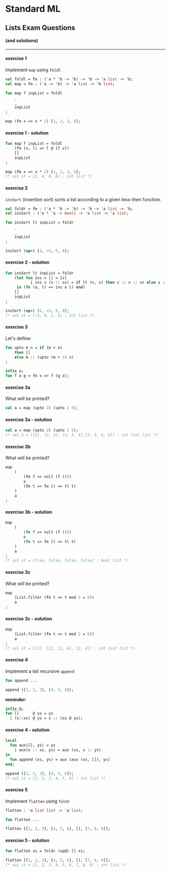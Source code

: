 # Standard ML

## Lists Exam Questions
#### (and solutions)

---

#### exercise 1

Implement `map` using `foldl`

```sml
val foldl = fn : ('a * 'b -> 'b) -> 'b -> 'a list -> 'b;
val map = fn : ('a -> 'b) -> 'a list -> 'b list;
```

```sml
fun map f inpList = foldl
    _
    _
    inpList
;
```
<!-- .element: data-thebe-executable-sml data-language="text/x-ocaml" -->

```sml
map (fn x => x * 2) [1, 2, 3, 4];
```
<!-- .element: data-thebe-executable-sml data-language="text/x-ocaml" -->
<!--vert-->

#### exercise 1 - solution

```sml
fun map f inpList = foldl
    (fn (v, l) => l @ [f v])
    []
    inpList
;
```
<!-- .element: data-thebe-executable-sml data-language="text/x-ocaml" -->

```sml
map (fn x => x * 2) [1, 2, 3, 4];
(* val it = [2, 4, 6, 8] : int list *)
```
<!-- .element: data-thebe-executable-sml data-language="text/x-ocaml" -->
<!--vert-->

#### exercise 2

`insSort` (insertion sort) sorts a list according to a given less-then function.

```sml
val foldr = fn : ('a * 'b -> 'b) -> 'b -> 'a list -> 'b;
val insSort : ('a * 'a -> bool) -> 'a list -> 'a list;
```

```sml
fun insSort lt inpList = foldr
    _
    _
    inpList
;
```
<!-- .element: data-thebe-executable-sml data-language="text/x-ocaml" -->

```sml
insSort (op<) [1, ~3, 5, 0];
```
<!-- .element: data-thebe-executable-sml data-language="text/x-ocaml" -->

<!--vert-->

#### exercise 2 - solution

```sml
fun insSort lt inpList = foldr
    (let fun ins v [] = [v]
       	   | ins v (x :: xs) = if lt (v, x) then v :: x :: xs else x :: (ins v xs)
     in (fn (a, l) => ins a l) end)
    []
    inpList
;
```
<!-- .element: data-thebe-executable-sml data-language="text/x-ocaml" -->

```sml
insSort (op<) [1, ~3, 5, 0];
(* val it = [~3, 0, 1, 5] : int list *)
```
<!-- .element: data-thebe-executable-sml data-language="text/x-ocaml" -->

<!--vert-->

#### exercise 3

Let's define:

```sml
fun upto m n = if (m > n)
    then []
    else m :: (upto (m + 1) n)
;

infix o;
fun f o g = fn x => f (g x);
```
<!-- .element: data-thebe-executable-sml data-language="text/x-ocaml" -->

<!--vert-->

#### exercise 3a

What will be printed?

```sml
val a = map (upto 2) (upto 2 5);
```
<!-- .element: data-thebe-executable-sml data-language="text/x-ocaml" -->

<!--vert-->

#### exercise 3a - solution

```sml
val a = map (upto 2) (upto 2 5);
(* val a = [[2], [2, 3], [2, 3, 4],[2, 3, 4, 5]] : int list list *)
```
<!-- .element: data-thebe-executable-sml data-language="text/x-ocaml" -->

<!--vert-->

#### exercise 3b
What will be printed?

```sml
map
    (
        (fn f => null (f ()))
        o
        (fn t => fn () => tl t)
    )
    a
;
```
<!-- .element: data-thebe-executable-sml data-language="text/x-ocaml" -->

<!--vert-->
#### exercise 3b - solution

```sml
map
    (
        (fn f => null (f ()))
        o
        (fn t => fn () => tl t)
    )
    a
;
(* val it = [true, false, false, false] : bool list *)
```
<!-- .element: data-thebe-executable-sml data-language="text/x-ocaml" -->

<!--vert-->

#### exercise 3c
What will be printed?

```sml
map
    (List.filter (fn t => t mod 2 = 0))
    a
;
```
<!-- .element: data-thebe-executable-sml data-language="text/x-ocaml" -->

<!--vert-->

#### exercise 3c - solution

```sml
map
    (List.filter (fn t => t mod 2 = 0))
    a
;
(* val it = [[2], [2], [2, 4], [2, 4]] : int list list *)
```
<!-- .element: data-thebe-executable-sml data-language="text/x-ocaml" -->

<!--vert-->

#### exercise 4

Implement a tail recursive `append`

```sml
fun append ...
```
<!-- .element: data-thebe-executable-sml data-language="text/x-ocaml" -->

```sml
append ([1, 2, 3], [4, 5, 6]);
```
<!-- .element: data-thebe-executable-sml data-language="text/x-ocaml" -->
**reminder**:

```sml
infix @;
fun []      @ ys = ys
  | (x::xs) @ ys = x :: (xs @ ys);
```

<!--vert-->
#### exercise 4 - solution

```sml
local
  fun aux([], ys) = ys
    | aux(x :: xs, ys) = aux (xs, x :: ys)
in
  fun append (xs, ys) = aux (aux (xs, []), ys)
end;
```

<!-- .element: data-thebe-executable-sml data-language="text/x-ocaml" -->

```sml
append ([1, 2, 3], [4, 5, 6]);
(* val it = [1, 2, 3, 4, 5, 6] : int list *)
```

<!-- .element: data-thebe-executable-sml data-language="text/x-ocaml" -->

<!--vert-->

#### exercise 5

Implement `flatten` using `foldr`

```sml
flatten : 'a list list -> 'a list;
```

```sml
fun flatten ...
```
<!-- .element: data-thebe-executable-sml data-language="text/x-ocaml" -->

```sml
flatten [[1, 2, 3], [4, 5, 6], [], [7, 8, 9]];
```
<!-- .element: data-thebe-executable-sml data-language="text/x-ocaml" -->

<!--vert-->

#### exercise 5 - solution

```sml
fun flatten xs = foldr (op@) [] xs;
```
<!-- .element: data-thebe-executable-sml data-language="text/x-ocaml" -->

```sml
flatten [[1, 2, 3], [4, 5, 6], [], [7, 8, 9]];
(* val it = [1, 2, 3, 4, 5, 6, 7, 8, 9] : int list *)
```
<!-- .element: data-thebe-executable-sml data-language="text/x-ocaml" -->

